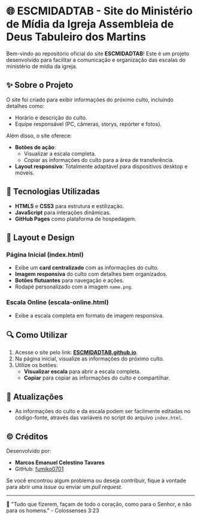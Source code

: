 # 🌐 ESCMIDADTAB - Site do Ministério de Mídia da Igreja Assembleia de Deus Tabuleiro dos Martins

Bem-vindo ao repositório oficial do site **ESCMIDADTAB**! Este é um projeto desenvolvido para facilitar a comunicação e organização das escalas do ministério de mídia da igreja.

## ✨ Sobre o Projeto

O site foi criado para exibir informações do próximo culto, incluindo detalhes como:
- Horário e descrição do culto.
- Equipe responsável (PC, câmeras, storys, repórter e fotos).

Além disso, o site oferece:
- **Botões de ação**:
  - Visualizar a escala completa.
  - Copiar as informações do culto para a área de transferência.
- **Layout responsivo**: Totalmente adaptável para dispositivos desktop e móveis.

## 🔧 Tecnologias Utilizadas

- **HTML5** e **CSS3** para estrutura e estilização.
- **JavaScript** para interações dinâmicas.
- **GitHub Pages** como plataforma de hospedagem.

## 🎨 Layout e Design

### Página Inicial (index.html)
- Exibe um **card centralizado** com as informações do culto.
- **Imagem responsiva** do culto com detalhes bem organizados.
- **Botões flutuantes** para navegação e ações.
- Rodapé personalizado com a imagem `name.png`.

### Escala Online (escala-online.html)
- Exibe a escala completa em formato de imagem responsiva.

## 🔍 Como Utilizar

1. Acesse o site pelo link: [**ESCMIDADTAB.github.io**](https://escmidadtab.github.io).
2. Na página inicial, visualize as informações do próximo culto.
3. Utilize os botões:
   - **Visualizar escala** para abrir a escala completa.
   - **Copiar** para copiar as informações do culto e compartilhar.

## 🔄 Atualizações

- As informações do culto e da escala podem ser facilmente editadas no código-fonte, através das variáveis no script do arquivo `index.html`.

## © Créditos

Desenvolvido por:
- **Marcos Emanuel Celestino Tavares**
- GitHub: [fumiko0701](https://github.com/fumiko0701)

Se você encontrou algum problema ou deseja contribuir, fique à vontade para abrir uma *issue* ou enviar um *pull request*.

---

📢 "Tudo que fizerem, façam de todo o coração, como para o Senhor, e não para os homens." - Colossenses 3:23
